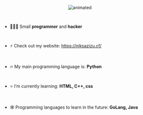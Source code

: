 <p align="center">
  <img src="https://i.imgur.com/H3dhKjL.gif" alt="animated" />
</p>

&nbsp;

- 👨🏻‍💻 Small **programmer** and **hacker**

&nbsp;

- ⚡ Check out my website: https://niksazizu.cf/

&nbsp;

- 🔥 My main programming language is: **Python**

&nbsp;

- ⭐️ I’m currently learning: **HTML, C++, css**

&nbsp;

- 🕸 Programming languages to learn in the future: **GoLang, Java**

</p>
